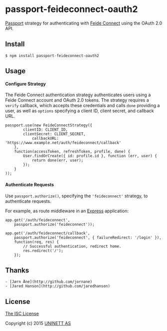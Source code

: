 # passport-feideconnect-oauth2

[Passport](https://github.com/jaredhanson/passport) strategy for authenticating
with [Feide Connect](http://feideconnect.no) using the OAuth 2.0 API.

## Install

	$ npm install passport-feideconnect-oauth2

## Usage

#### Configure Strategy

The Feide Connect authentication strategy authenticates users using a Feide Connect
account and OAuth 2.0 tokens.  The strategy requires a `verify` callback, which
accepts these credentials and calls `done` providing a user, as well as
`options` specifying a client ID, client secret, and callback URL.

	passport.use(new FeideConnectStrategy({
			clientID: CLIENT_ID,
			clientSecret: CLIENT_SECRET,
      			callbackURL: 'https://www.example.net/auth/feideconnect/callback'
		},
		function(accessToken, refreshToken, profile, done) {
			User.findOrCreate({ id: profile.id }, function (err, user) {
				return done(err, user);
			});
		}
	));

#### Authenticate Requests

Use `passport.authorize()`, specifying the `'feideconnect'` strategy, to
authenticate requests.

For example, as route middleware in an [Express](http://expressjs.com/)
application:

	app.get('/auth/feideconnect',
		passport.authorize('feideconnect'));

	app.get('/auth/feideconnect/callback',
		passport.authorize('feideconnect', { failureRedirect: '/login' }),
		function(req, res) {
			// Successful authentication, redirect home.
			res.redirect('/');
		});

## Thanks

	- [Jørn Åne](http://github.com/jornane)
	- [Jared Hanson](http://github.com/jaredhanson)

## License

[The ISC License](http://opensource.org/licenses/ISC)

Copyright (c) 2015 [UNINETT AS](http://github.com/uninett)
